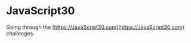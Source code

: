 # JavaScript30

Going through the [https://JavaScript30.com](https://JavaScript30.com) challenges. 
